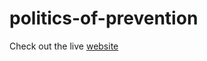 politics-of-prevention
======================

Check out the live [website](http://apps.texastribune.org/politics-of-prevention/) 
